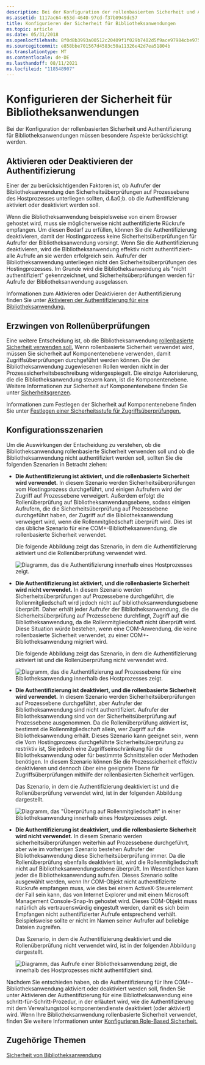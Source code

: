 ```yaml
---
description: Bei der Konfiguration der rollenbasierten Sicherheit und Authentifizierung für Bibliotheksanwendungen müssen besondere Aspekte berücksichtigt werden.
ms.assetid: 1117ac64-653d-4640-97cd-f37b0949dc57
title: Konfigurieren der Sicherheit für Bibliotheksanwendungen
ms.topic: article
ms.date: 05/31/2018
ms.openlocfilehash: 8f0d8b3993a00512c20409f1f029b7402d5f9ace97984cbe9757453b5672125f
ms.sourcegitcommit: e858bbe701567d4583c50a11326e42d7ea51804b
ms.translationtype: MT
ms.contentlocale: de-DE
ms.lasthandoff: 08/11/2021
ms.locfileid: "118548907"
---
```

# <a name="configuring-security-for-library-applications"></a>Konfigurieren der Sicherheit für Bibliotheksanwendungen

Bei der Konfiguration der rollenbasierten Sicherheit und Authentifizierung für Bibliotheksanwendungen müssen besondere Aspekte berücksichtigt werden.

## <a name="enabling-or-disabling-authentication"></a>Aktivieren oder Deaktivieren der Authentifizierung

Einer der zu berücksichtigenden Faktoren ist, ob Aufrufer der Bibliotheksanwendung den Sicherheitsüberprüfungen auf Prozessebene des Hostprozesses unterliegen sollten, d.&a0;b. ob die Authentifizierung aktiviert oder deaktiviert werden soll.

Wenn die Bibliotheksanwendung beispielsweise von einem Browser gehostet wird, muss sie möglicherweise nicht authentifizierte Rückrufe empfangen. Um diesen Bedarf zu erfüllen, können Sie die Authentifizierung deaktivieren, damit der Hostingprozess keine Sicherheitsüberprüfungen für Aufrufer der Bibliotheksanwendung vorsingt. Wenn Sie die Authentifizierung deaktivieren, wird die Bibliotheksanwendung effektiv nicht authentifiziert– alle Aufrufe an sie werden erfolgreich sein. Aufrufer der Bibliotheksanwendung unterliegen nicht den Sicherheitsüberprüfungen des Hostingprozesses. Im Grunde wird die Bibliotheksanwendung als "nicht authentifiziert" gekennzeichnet, und Sicherheitsüberprüfungen werden für Aufrufe der Bibliotheksanwendung ausgelassen.

Informationen zum Aktivieren oder Deaktivieren der Authentifizierung finden Sie unter [Aktivieren der Authentifizierung für eine Bibliotheksanwendung.](enabling-authentication-for-a-library-application.md)

## <a name="enforcing-role-checks"></a>Erzwingen von Rollenüberprüfungen

Eine weitere Entscheidung ist, ob die Bibliotheksanwendung [rollenbasierte Sicherheit verwenden soll.](role-based-security-administration.md) Wenn rollenbasierte Sicherheit verwendet wird, müssen Sie sicherheit auf Komponentenebene verwenden, damit Zugriffsüberprüfungen durchgeführt werden können. Die der Bibliotheksanwendung zugewiesenen Rollen werden nicht in der Prozesssicherheitsbeschreibung widergespiegelt. Die einzige Autorisierung, die die Bibliotheksanwendung steuern kann, ist die Komponentenebene. Weitere Informationen zur Sicherheit auf Komponentenebene finden Sie unter [Sicherheitsgrenzen](security-boundaries.md).

Informationen zum Festlegen der Sicherheit auf Komponentenebene finden Sie unter [Festlegen einer Sicherheitsstufe für Zugriffsüberprüfungen.](setting-a-security-level-for-access-checks.md)

## <a name="configuration-scenarios"></a>Konfigurationsszenarien

Um die Auswirkungen der Entscheidung zu verstehen, ob die Bibliotheksanwendung rollenbasierte Sicherheit verwenden soll und ob die Bibliotheksanwendung nicht authentifiziert werden soll, sollten Sie die folgenden Szenarien in Betracht ziehen:

-   **Die Authentifizierung ist aktiviert, und die rollenbasierte Sicherheit wird verwendet.** In diesem Szenario werden Sicherheitsüberprüfungen vom Hostingprozess durchgeführt, und einigen Aufrufern wird der Zugriff auf Prozessebene verweigert. Außerdem erfolgt die Rollenüberprüfung auf Bibliotheksanwendungsebene, sodass einigen Aufrufern, die die Sicherheitsüberprüfung auf Prozessebene durchgeführt haben, der Zugriff auf die Bibliotheksanwendung verweigert wird, wenn die Rollenmitgliedschaft überprüft wird. Dies ist das übliche Szenario für eine COM+-Bibliotheksanwendung, die rollenbasierte Sicherheit verwendet.

    Die folgende Abbildung zeigt das Szenario, in dem die Authentifizierung aktiviert und die Rollenüberprüfung verwendet wird.

    ![Diagramm, das die Authentifizierung innerhalb eines Hostprozesses zeigt.](images/18004ed7-e95e-4c66-9e17-f163cdeefd71.png)

-   **Die Authentifizierung ist aktiviert, und die rollenbasierte Sicherheit wird nicht verwendet.** In diesem Szenario werden Sicherheitsüberprüfungen auf Prozessebene durchgeführt, die Rollenmitgliedschaft wird jedoch nicht auf bibliotheksanwendungsebene überprüft. Daher erhält jeder Aufrufer der Bibliotheksanwendung, die die Sicherheitsüberprüfung auf Prozessebene durchfingt, Zugriff auf die Bibliotheksanwendung, da die Rollenmitgliedschaft nicht überprüft wird. Diese Situation würde bestehen, wenn eine COM-Anwendung, die keine rollenbasierte Sicherheit verwendet, zu einer COM+-Bibliotheksanwendung migriert wird.

    Die folgende Abbildung zeigt das Szenario, in dem die Authentifizierung aktiviert ist und die Rollenüberprüfung nicht verwendet wird.

    ![Diagramm, das die Authentifizierung auf Prozessebene für eine Bibliotheksanwendung innerhalb des Hostprozesses zeigt.](images/3e5a64c6-39a9-4ff7-b084-8396fe779210.png)

-   **Die Authentifizierung ist deaktiviert, und die rollenbasierte Sicherheit wird verwendet.** In diesem Szenario werden Sicherheitsüberprüfungen auf Prozessebene durchgeführt, aber Aufrufer der Bibliotheksanwendung sind nicht authentifiziert. Aufrufer der Bibliotheksanwendung sind von der Sicherheitsüberprüfung auf Prozessebene ausgenommen. Da die Rollenüberprüfung aktiviert ist, bestimmt die Rollenmitgliedschaft allein, wer Zugriff auf die Bibliotheksanwendung erhält. Dieses Szenario kann geeignet sein, wenn die Vom Hostingprozess durchgeführte Sicherheitsüberprüfung zu restriktiv ist, Sie jedoch eine Zugriffseinschränkung für die Bibliotheksanwendung oder für bestimmte Schnittstellen oder Methoden benötigen. In diesem Szenario können Sie die Prozesssicherheit effektiv deaktivieren und dennoch über eine geeignete Ebene für Zugriffsüberprüfungen mithilfe der rollenbasierten Sicherheit verfügen.

    Das Szenario, in dem die Authentifizierung deaktiviert ist und die Rollenüberprüfung verwendet wird, ist in der folgenden Abbildung dargestellt.

    ![Diagramm, das "Überprüfung auf Rollenmitgliedschaft" in einer Bibliotheksanwendung innerhalb eines Hostprozesses zeigt.](images/e0cc604c-ba86-4087-9a74-1b6fdce8d69a.png)

-   **Die Authentifizierung ist deaktiviert, und die rollenbasierte Sicherheit wird nicht verwendet.** In diesem Szenario werden sicherheitsüberprüfungen weiterhin auf Prozessebene durchgeführt, aber wie im vorherigen Szenario bestehen Aufrufer der Bibliotheksanwendung diese Sicherheitsüberprüfung immer. Da die Rollenüberprüfung ebenfalls deaktiviert ist, wird die Rollenmitgliedschaft nicht auf Bibliotheksanwendungsebene überprüft. Im Wesentlichen kann jeder die Bibliotheksanwendung aufrufen. Dieses Szenario sollte ausgewählt werden, wenn Ihr COM-Objekt nicht authentifizierte Rückrufe empfangen muss, wie dies bei einem ActiveX-Steuerelement der Fall sein kann, das von Internet Explorer und mit einem Microsoft Management Console-Snap-In gehostet wird. Dieses COM-Objekt muss natürlich als vertrauenswürdig eingestuft werden, damit es sich beim Empfangen nicht authentifizierter Aufrufe entsprechend verhält. Beispielsweise sollte er nicht im Namen seiner Aufrufer auf beliebige Dateien zugreifen.

    Das Szenario, in dem die Authentifizierung deaktiviert und die Rollenüberprüfung nicht verwendet wird, ist in der folgenden Abbildung dargestellt.

    ![Diagramm, das Aufrufe einer Bibliotheksanwendung zeigt, die innerhalb des Hostprozesses nicht authentifiziert sind.](images/df3c9a02-52dd-4e07-a5f1-76cef0dab5cb.png)

Nachdem Sie entschieden haben, ob die Authentifizierung für [](enabling-authentication-for-a-library-application.md) Ihre COM+-Bibliotheksanwendung aktiviert oder deaktiviert werden soll, finden Sie unter Aktivieren der Authentifizierung für eine Bibliotheksanwendung eine schritt-für-Schritt-Prozedur, in der erläutert wird, wie die Authentifizierung mit dem Verwaltungstool komponentendienste deaktiviert (oder aktiviert) wird. Wenn Ihre Bibliotheksanwendung rollenbasierte Sicherheit verwendet, finden Sie weitere Informationen unter [Konfigurieren Role-Based Sicherheit.](configuring-role-based-security.md)

## <a name="related-topics"></a>Zugehörige Themen

<dl> <dt>

[Sicherheit von Bibliotheksanwendung](library-application-security.md)
</dt> </dl>

 

 



